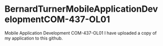 # BernardTurnerMobileApplicationDevelopmentCOM-437-OL01
Mobile Application Development COM-437-OL01
 I have uploaded a copy of my application to this github.
